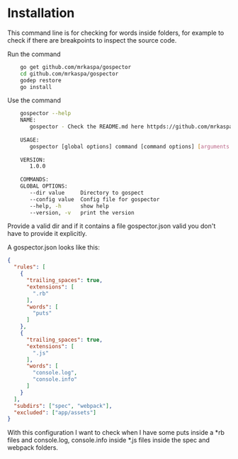 # Installation

This command line is for checking for words inside folders, for example to check if there are breakpoints to inspect the source code.

Run the command

```bash
    go get github.com/mrkaspa/gospector
    cd github.com/mrkaspa/gospector
    godep restore
    go install
```

Use the command 

```bash
    gospector --help
    NAME:
       gospector - Check the README.md here httpds://github.com/mrkaspa/gospector
    
    USAGE:
       gospector [global options] command [command options] [arguments...]
    
    VERSION:
       1.0.0
    
    COMMANDS:
    GLOBAL OPTIONS:
       --dir value     Directory to gospect
       --config value  Config file for gospector
       --help, -h      show help
       --version, -v   print the version
```

Provide a valid dir and if it contains a file gospector.json valid you don't have to provide it explicitly.

A gospector.json looks like this:
 
```json
{
  "rules": [
    {
      "trailing_spaces": true,
      "extensions": [
        ".rb"
      ],
      "words": [
        "puts"
      ]
    },
    {
      "trailing_spaces": true,  
      "extensions": [
        ".js"
      ],
      "words": [
        "console.log",
        "console.info"
      ]
    }
  ],
  "subdirs": ["spec", "webpack"],
  "excluded": ["app/assets"]
}

```

With this configuration I want to check when I have some puts inside a *rb files and console.log, console.info inside *.js files inside the spec and webpack folders. 
